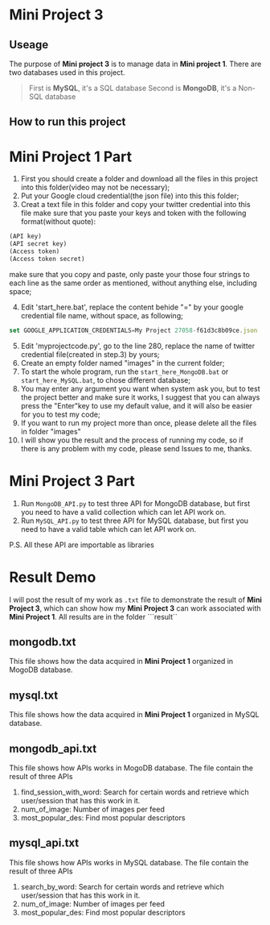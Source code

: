 # Mini Project 3
## Useage
The purpose of **Mini project 3** is to manage data in **Mini project 1**. There are two databases used in this project.
> First is **MySQL**, it's a SQL database
> Second is **MongoDB**, it's a Non-SQL database

## How to run this project
# Mini Project 1 Part
1. First you should create a folder and download all the files in this project into this folder(video may not be necessary);
2. Put your Google cloud credential(the json file) into this this folder;
3. Creat a text file in this folder and copy your twitter credential into this file 
make sure that you paste your keys and token with the following format(without quote):
```javascript
(API key)
(API secret key)
(Access token)
(Access token secret)
```
make sure that you copy and paste, only paste your those four strings to each line as the same order as mentioned, without anything else, including space;

4. Edit 'start_here.bat', replace the content behide "=" by your google credential file name, without space, as following;
```javascript
set GOOGLE_APPLICATION_CREDENTIALS=My Project 27058-f61d3c8b09ce.json
```
5. Edit 'myprojectcode.py', go to the line 280, replace the name of twitter credential file(created in step.3) by yours;
6. Create an empty folder named "images" in the current folder;
7. To start the whole program, run the ```start_here_MongoDB.bat``` or ```start_here_MySQL.bat```, to chose different database;
8. You may enter any argument you want when system ask you, but to test the project better and make sure it works, I suggest that you can always press the "Enter"key to use my default value, and it will also be easier for you to test my code;
9. If you want to run my project more than once, please delete all the files in folder "images"
10. I will show you the result and the process of running my code, so if there is any problem with my code, please send Issues to me, thanks.

# Mini Project 3 Part
1. Run ```MongoDB_API.py``` to test three API for MongoDB database, but first you need to have a valid collection which can let API work on.
2. Run ```MySQL_API.py``` to test three API for MySQL database, but first you need to have a valid table which can let API work on.

P.S. All these API are importable as libraries

# Result Demo
I will post the result of my work as ```.txt``` file to demonstrate the result of **Mini Project 3**, which can show how my **Mini Project 3** can work associated with **Mini Project 1**.
All results are in the folder ```result``
## mongodb.txt
This file shows how the data acquired in **Mini Project 1** organized in MogoDB database.
## mysql.txt
This file shows how the data acquired in **Mini Project 1** organized in MySQL database.
## mongodb_api.txt
This file shows how APIs works in MogoDB database. The file contain the result of three APIs
1. find_session_with_word: Search for certain words and retrieve which user/session that has this work in it. 
2. num_of_image: Number of images per feed
3. most_popular_des: Find most popular descriptors
## mysql_api.txt
This file shows how APIs works in MySQL database. The file contain the result of three APIs
1. search_by_word: Search for certain words and retrieve which user/session that has this work in it. 
2. num_of_image: Number of images per feed
3. most_popular_des: Find most popular descriptors


